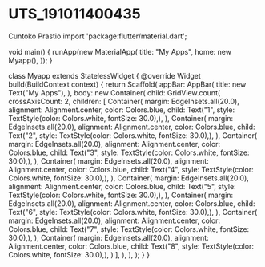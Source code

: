 # UTS_191011400435
Cuntoko Prastio
import 'package:flutter/material.dart';

void main() {
  runApp(new MaterialApp(
    title: "My Apps",
    home: new Myapp(),
  ));
}

class Myapp extends StatelessWidget {
  @override
  Widget build(BuildContext context) {
    return Scaffold(
      appBar: AppBar(
        title: new Text("My Apps"),
      ),
      body: new Container(
        child: GridView.count(
          crossAxisCount: 2,
          children: [
            Container(
              margin: EdgeInsets.all(20.0),
              alignment: Alignment.center,
              color: Colors.blue,
              child: Text("1", style: TextStyle(color: Colors.white, fontSize: 30.0),),
            ),
            Container(
              margin: EdgeInsets.all(20.0),
              alignment: Alignment.center,
              color: Colors.blue,
              child: Text("2", style: TextStyle(color: Colors.white, fontSize: 30.0),),
            ),
            Container(
              margin: EdgeInsets.all(20.0),
              alignment: Alignment.center,
              color: Colors.blue,
              child: Text("3", style: TextStyle(color: Colors.white, fontSize: 30.0),),
            ),
            Container(
              margin: EdgeInsets.all(20.0),
              alignment: Alignment.center,
              color: Colors.blue,
              child: Text("4", style: TextStyle(color: Colors.white, fontSize: 30.0),),
            ),
            Container(
              margin: EdgeInsets.all(20.0),
              alignment: Alignment.center,
              color: Colors.blue,
              child: Text("5", style: TextStyle(color: Colors.white, fontSize: 30.0),),
            ),
            Container(
              margin: EdgeInsets.all(20.0),
              alignment: Alignment.center,
              color: Colors.blue,
              child: Text("6", style: TextStyle(color: Colors.white, fontSize: 30.0),),
            ),
            Container(
              margin: EdgeInsets.all(20.0),
              alignment: Alignment.center,
              color: Colors.blue,
              child: Text("7", style: TextStyle(color: Colors.white, fontSize: 30.0),),
            ),
            Container(
              margin: EdgeInsets.all(20.0),
              alignment: Alignment.center,
              color: Colors.blue,
              child: Text("8", style: TextStyle(color: Colors.white, fontSize: 30.0),),
            )
          ],
        ),
      ),
    );
  }
}
